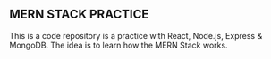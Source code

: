 ## MERN STACK PRACTICE

This is a code repository is a practice with React, Node.js, Express & MongoDB. The idea is to learn how the MERN Stack works. 

